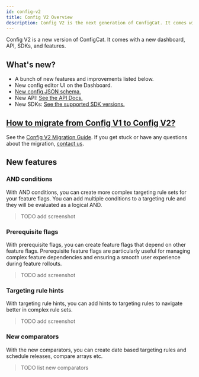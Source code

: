 ```yaml
---
id: config-v2
title: Config V2 Overview
description: Config V2 is the next generation of ConfigCat. It comes with a new dashboard, API, SDKs, and features.
---
```


Config V2 is a new version of ConfigCat. It comes with a new dashboard, API, SDKs, and features.


## What's new?

- A bunch of new features and improvements listed below.
- New config editor UI on the Dashboard.
- [New config JSON schema.](https://github.com/configcat/config-json)
- New API: [See the API Docs.](TODO)
- New SDKs: [See the supported SDK versions.](TODO)

## [How to migrate from Config V1 to Config V2?](TODO)

See the [Config V2 Migration Guide](TODO). If you get stuck or have any questions about the migration, [contact us](TODO).

## New features

### AND conditions

With AND conditions, you can create more complex targeting rule sets for your feature flags. You can add multiple conditions to a targeting rule and they will be evaluated as a logical AND.

> TODO add screenshot

### Prerequisite flags

With prerequisite flags, you can create feature flags that depend on other feature flags. Prerequisite feature flags are particularly useful for managing complex feature dependencies and ensuring a smooth user experience during feature rollouts.

> TODO add screenshot

### Targeting rule hints

With targeting rule hints, you can add hints to targeting rules to navigate better in complex rule sets.

> TODO add screenshot

### New comparators

With the new comparators, you can create date based targeting rules and schedule releases, compare arrays etc.

> TODO list new comparators
